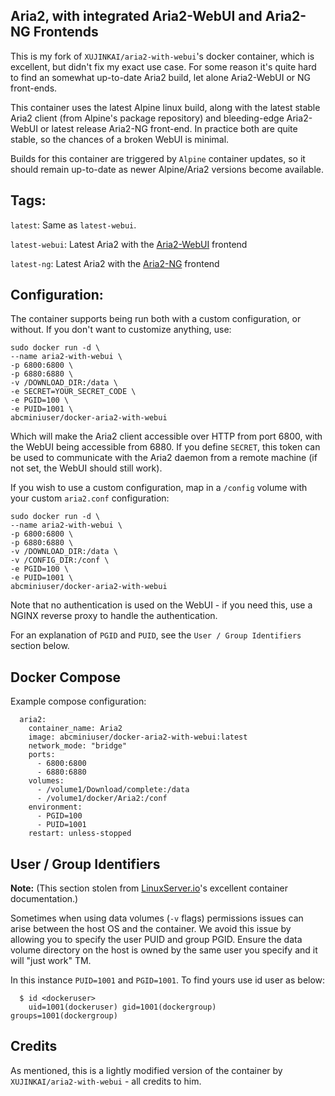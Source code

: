 Aria2, with integrated Aria2-WebUI and Aria2-NG Frontends
---

This is my fork of `XUJINKAI/aria2-with-webui`'s docker container, which is
excellent, but didn't fix my exact use case. For some reason it's quite hard to
find an somewhat up-to-date Aria2 build, let alone Aria2-WebUI or NG front-ends.

This container uses the latest Alpine linux build, along with the latest stable
Aria2 client (from Alpine's package repository) and bleeding-edge Aria2-WebUI or
latest release Aria2-NG front-end. In practice both are quite stable, so the
chances of a broken WebUI is minimal.

Builds for this container are triggered by `Alpine` container updates, so it
should remain up-to-date as newer Alpine/Aria2 versions become available.

## Tags:

`latest`: Same as `latest-webui`.

`latest-webui`: Latest Aria2 with the [Aria2-WebUI](https://github.com/timonier/webui-aria2) frontend

`latest-ng`: Latest Aria2 with the [Aria2-NG](https://github.com/mayswind/AriaNg) frontend

## Configuration:

The container supports being run both with a custom configuration, or without.
If you don't want to customize anything, use:

```
sudo docker run -d \
--name aria2-with-webui \
-p 6800:6800 \
-p 6880:6880 \
-v /DOWNLOAD_DIR:/data \
-e SECRET=YOUR_SECRET_CODE \
-e PGID=100 \
-e PUID=1001 \
abcminiuser/docker-aria2-with-webui
```

Which will make the Aria2 client accessible over HTTP from port 6800, with the
WebUI being accessible from 6880. If you define `SECRET`, this token can be used
to communicate with the Aria2 daemon from a remote machine (if not set, the
WebUI should still work).

If you wish to use a custom configuration, map in a `/config` volume with your
custom `aria2.conf` configuration:

```
sudo docker run -d \
--name aria2-with-webui \
-p 6800:6800 \
-p 6880:6880 \
-v /DOWNLOAD_DIR:/data \
-v /CONFIG_DIR:/conf \
-e PGID=100 \
-e PUID=1001 \
abcminiuser/docker-aria2-with-webui
```

Note that no authentication is used on the WebUI - if you need this, use a NGINX
reverse proxy to handle the authentication.

For an explanation of `PGID` and `PUID`, see the `User / Group Identifiers`
section below.

## Docker Compose

Example compose configuration:

```
  aria2:
    container_name: Aria2
    image: abcminiuser/docker-aria2-with-webui:latest
    network_mode: "bridge"
    ports:
      - 6800:6800
      - 6880:6880
    volumes:
      - /volume1/Download/complete:/data
      - /volume1/docker/Aria2:/conf
    environment:
      - PGID=100
      - PUID=1001
    restart: unless-stopped
```

## User / Group Identifiers

**Note:** (This section stolen from [LinuxServer.io](http://linuxserver.io)'s
excellent container documentation.)

Sometimes when using data volumes (`-v` flags) permissions issues can arise
between the host OS and the container. We avoid this issue by allowing you to
specify the user PUID and group PGID. Ensure the data volume directory on the
host is owned by the same user you specify and it will "just work" TM.

In this instance `PUID=1001` and `PGID=1001`. To find yours use id user as below:

```
  $ id <dockeruser>
    uid=1001(dockeruser) gid=1001(dockergroup) groups=1001(dockergroup)
```

## Credits

As mentioned, this is a lightly modified version of the container by
`XUJINKAI/aria2-with-webui` - all credits to him.
